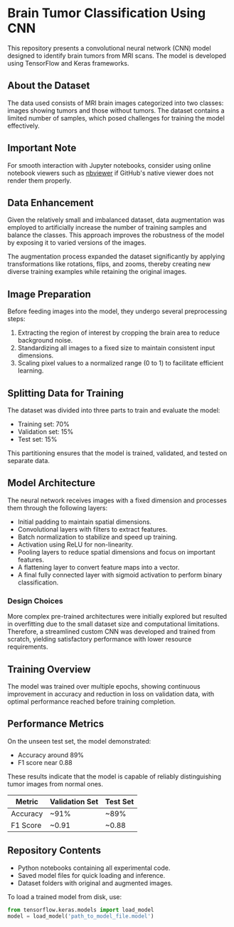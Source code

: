 # Brain Tumor Classification Using CNN

This repository presents a convolutional neural network (CNN) model designed to identify brain tumors from MRI scans. The model is developed using TensorFlow and Keras frameworks.

## About the Dataset

The data used consists of MRI brain images categorized into two classes: images showing tumors and those without tumors. The dataset contains a limited number of samples, which posed challenges for training the model effectively.

## Important Note

For smooth interaction with Jupyter notebooks, consider using online notebook viewers such as [nbviewer](https://nbviewer.jupyter.org/) if GitHub's native viewer does not render them properly.

## Data Enhancement

Given the relatively small and imbalanced dataset, data augmentation was employed to artificially increase the number of training samples and balance the classes. This approach improves the robustness of the model by exposing it to varied versions of the images.

The augmentation process expanded the dataset significantly by applying transformations like rotations, flips, and zooms, thereby creating new diverse training examples while retaining the original images.

## Image Preparation

Before feeding images into the model, they undergo several preprocessing steps:

1. Extracting the region of interest by cropping the brain area to reduce background noise.  
2. Standardizing all images to a fixed size to maintain consistent input dimensions.  
3. Scaling pixel values to a normalized range (0 to 1) to facilitate efficient learning.

## Splitting Data for Training

The dataset was divided into three parts to train and evaluate the model:

- Training set: 70%  
- Validation set: 15%  
- Test set: 15%

This partitioning ensures that the model is trained, validated, and tested on separate data.

## Model Architecture

The neural network receives images with a fixed dimension and processes them through the following layers:

- Initial padding to maintain spatial dimensions.  
- Convolutional layers with filters to extract features.  
- Batch normalization to stabilize and speed up training.  
- Activation using ReLU for non-linearity.  
- Pooling layers to reduce spatial dimensions and focus on important features.  
- A flattening layer to convert feature maps into a vector.  
- A final fully connected layer with sigmoid activation to perform binary classification.

### Design Choices

More complex pre-trained architectures were initially explored but resulted in overfitting due to the small dataset size and computational limitations. Therefore, a streamlined custom CNN was developed and trained from scratch, yielding satisfactory performance with lower resource requirements.

## Training Overview

The model was trained over multiple epochs, showing continuous improvement in accuracy and reduction in loss on validation data, with optimal performance reached before training completion.

## Performance Metrics

On the unseen test set, the model demonstrated:

- Accuracy around 89%  
- F1 score near 0.88

These results indicate that the model is capable of reliably distinguishing tumor images from normal ones.

| Metric   | Validation Set | Test Set |
| -------- | -------------- | -------- |
| Accuracy | ~91%           | ~89%     |
| F1 Score | ~0.91          | ~0.88    |

## Repository Contents

- Python notebooks containing all experimental code.  
- Saved model files for quick loading and inference.  
- Dataset folders with original and augmented images.

To load a trained model from disk, use:

```python
from tensorflow.keras.models import load_model
model = load_model('path_to_model_file.model')
